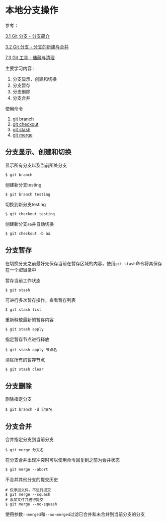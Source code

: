 
# 本地分支操作

参考：

[3.1 Git 分支 - 分支简介](https://git-scm.com/book/zh/v2/Git-%E5%88%86%E6%94%AF-%E5%88%86%E6%94%AF%E7%AE%80%E4%BB%8B)

[3.2 Git 分支 - 分支的新建与合并](https://git-scm.com/book/zh/v2/Git-%E5%88%86%E6%94%AF-%E5%88%86%E6%94%AF%E7%9A%84%E6%96%B0%E5%BB%BA%E4%B8%8E%E5%90%88%E5%B9%B6)

[7.3 Git 工具 - 储藏与清理](https://git-scm.com/book/zh/v2/Git-%E5%B7%A5%E5%85%B7-%E5%82%A8%E8%97%8F%E4%B8%8E%E6%B8%85%E7%90%86#r_git_stashing)

主要学习内容：

1. 分支显示、创建和切换
2. 分支暂存
3. 分支删除
4. 分支合并

使用命令

1. [git branch](https://git-scm.com/docs/git-branch)
2. [git checkout](https://git-scm.com/docs/git-checkout)
3. [git stash](https://git-scm.com/docs/git-stash)
4. [git merge](https://git-scm.com/docs/git-merge)

## 分支显示、创建和切换

显示所有分支以及当前所处分支

```
$ git branch
```

创建新分支testing

```
$ git branch testing
```

切换到新分支testing

```
$ git checkout testing
```

创建新分支`aa`并自动切换

```
$ git checkout -b aa
```

## 分支暂存

在切换分支之前最好先保存当前在暂存区域的内容，使用`git stash`命令将其保存在一个*脏*目录中

暂存当前工作状态

```
$ git stash
```

可进行多次暂存操作，查看暂存列表

```
$ git stash list
```

重新释放最新的暂存内容

```
$ git stash apply
```

指定暂存节点进行释放

```
$ git stash apply 节点名
```

清除所有的暂存节点

```
$ git stash clear
```

## 分支删除

删除指定分支

```
$ git branch -d 分支名
```

## 分支合并

合并指定分支到当前分支

```
$ git merge 分支名
```

在分支合并出现冲突时可以使用命令回复到之前为合并状态

```
$ git merge --abort
```

不合并其他分支的提交历史

```
# 仅添加文件，不进行提交
$ git merge --squash
# 添加文件并进行提交
$ git merge --no-squash
```

使用参数`--merged`和`--no-merged`过滤已合并和未合并到当前分支的分支